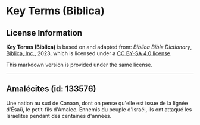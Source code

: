 # Key Terms (Biblica)

## License Information

**Key Terms (Biblica)** is based on and adapted from: _Biblica Bible Dictionary_, [Biblica, Inc.](https://www.biblica.com/), 2023, which is licensed under a [CC BY-SA 4.0 license](https://creativecommons.org/licenses/by-sa/4.0/legalcode.en).

This markdown version is provided under the same license.



--------------------------------

## Amalécites (id: 133576)

Une nation au sud de Canaan, dont on pense qu'elle est issue de la lignée d'Ésaü, le petit\-fils d'Amalec. Ennemis du peuple d'Israël, ils ont attaqué les Israélites pendant des centaines d'années. 


